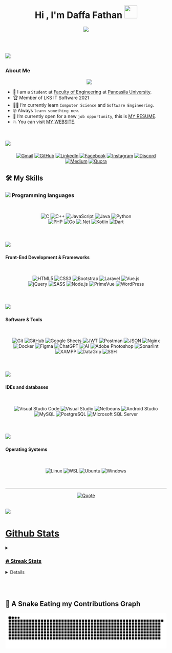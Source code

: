 <h1 align="center">Hi , I'm Daffa Fathan <img src="https://raw.githubusercontent.com/nixin72/nixin72/master/wave.gif" width="40px" height="40px"></img></h1>
<p align="center">
  <a href="https://github.com/DenverCoder1/readme-typing-svg"><img
      src="https://readme-typing-svg.herokuapp.com?font=Time+New+Roman&color=%23C8BE25&size=50&center=true&vCenter=true&width=800&height=100&lines=Software+Engineer+;Computer+Science+Student"></a>
</p>

<br>

## <picture><img src="https://github.com/7oSkaaa/7oSkaaa/blob/main/Images/about_me.gif?raw=true" width=50px></picture>

<h3 align="left">About Me</h3>

<picture> <img align="right" src="https://github.com/7oSkaaa/7oSkaaa/blob/main/Images/Right_Side.gif?raw=true"
    width=250px></picture>

<br>

- :school: I am a `Student` at [Faculty of Engineering](https://teknik.univpancasila.ac.id/) at [Pancasila
  University](https://univpancasila.ac.id/).
- :trophy: Member of LKS IT Software 2021
- :student: I’m currently learn `Computer Science` and `Software Engineering`.
- :nerd_face: Always `learn something new`.
- :thinking: I’m currently open for a new `job opportunity`, this is [MY
  RESUME](https://www.linkedin.com/in/daffa-fathan/).
- :boom: You can visit [MY WEBSITE](https://daffathan.vercel.app/).
  <br><br>

## <picture> <img src="https://github.com/7oSkaaa/7oSkaaa/blob/main/Images/Connect-with-me.gif?raw=true" width="150px"></picture>

<p align="center">
  <a href="mailto:daffa.fathan9@gmail.com"><img img
      src="https://img.shields.io/badge/Gmail-%23EA4335.svg?logo=gmail&logoColor=white"
      alt="Gmail" /></a>
  <a href="https://github.com/daffa09"><img
      src="https://img.shields.io/badge/GitHub-%23181717.svg?logo=github&logoColor=white"
      alt="GitHub" /></a>
  <a href="https://www.linkedin.com/in/daffa-fathan/"><img
      src="https://img.shields.io/badge/LinkedIn-%230077B5.svg?logo=linkedin&logoColor=white"
      alt="LinkedIn" /></a>
  <a href="https://www.facebook.com/daffathan.v2/"><img
      src="https://img.shields.io/badge/Facebook-%231877F2.svg?logo=Facebook&logoColor=white"
      alt="Facebook" /></a>
  <a href="https://www.instagram.com/dafathan.v2/"><img
      src="https://img.shields.io/badge/Instagram-%23E4405F.svg?logo=Instagram&logoColor=white"
      alt="Instagram" /></a>
  <a href="https://discord.gg/daffa_fathan#1325"><img
      src="https://img.shields.io/badge/Discord-%237289DA.svg?logo=discord&logoColor=white" alt="Discord" /></a>
  <a href="https://medium.com/@dafathan.v2"><img
      src="https://img.shields.io/badge/Medium-12100E?logo=medium&logoColor=white"
      alt="Medium" /></a>
  <a href="https://quora.com/profile/Daffa-Fathan-1"><img
      src="https://img.shields.io/badge/Quora-%23B92B27.svg?logo=Quora&logoColor=white"
      alt="Quora" /></a>
</p>

## 🛠️ My Skills

### <picture> <img src="https://github.com/7oSkaaa/7oSkaaa/blob/main/Images/Programming_Languages.gif?raw=true" width=50px> </picture> Programming languages

<br>

<p align="center">
    <img alt="C" src="https://img.shields.io/badge/C-%2300599C.svg?style=for-the-badge&logo=c&logoColor=white">
    <img alt="C++" src="https://img.shields.io/badge/c++-%2300599C.svg?style=for-the-badge&logo=c%2B%2B&logoColor=white">
    <img alt="JavaScript" src="https://img.shields.io/badge/javascript-%23323330.svg?style=for-the-badge&logo=javascript&logoColor=%23F7DF1E">
    <img alt="Java" src="https://img.shields.io/badge/Java-%23FFA500.svg?style=for-the-badge&logo=java&logoColor=white">
    <img alt="Python" src="https://img.shields.io/badge/python-3670A0?style=for-the-badge&logo=python&logoColor=ffdd54">
  <br>
    <img alt="PHP" src="https://img.shields.io/badge/php-%23777BB4.svg?style=for-the-badge&logo=php&logoColor=white">
    <img alt="Go" src="https://img.shields.io/badge/go-%2300ADD8.svg?style=for-the-badge&logo=go&logoColor=white">
    <img alt=".Net" src="https://img.shields.io/badge/.NET-5C2D91?style=for-the-badge&logo=.net&logoColor=white">
    <img alt="Kotlin" src="https://img.shields.io/badge/kotlin-%230095D5.svg?style=for-the-badge&logo=kotlin&logoColor=white">
    <img alt="Dart" src="https://img.shields.io/badge/Dart-%230175C2.svg?style=for-the-badge&logo=dart&logoColor=white">
</p>

<br>

### <picture> <img src="https://github.com/7oSkaaa/7oSkaaa/blob/main/Images/Front_End.gif?raw=true" width=50px></picture>

<h4>Front-End Development & Frameworks</h4>

<br>

<p align="center">
    <img alt="HTML5" src="https://img.shields.io/badge/html5-%23E34F26.svg?style=for-the-badge&logo=html5&logoColor=white">
    <img alt="CSS3" src="https://img.shields.io/badge/CSS3-%231572B6.svg?style=for-the-badge&logo=css3&logoColor=white">
    <img alt="Bootstrap" src="https://img.shields.io/badge/Bootstrap-%23563D7C.svg?style=for-the-badge&logo=bootstrap&logoColor=white">
    <img alt="Laravel" src="https://img.shields.io/badge/Laravel-%23FF2D20.svg?style=for-the-badge&logo=laravel&logoColor=white">
    <img alt="Vue.js" src="https://img.shields.io/badge/Vue.js-%234FC08D.svg?style=for-the-badge&logo=vue.js&logoColor=white">
    <br>
    <img alt="jQuery" src="https://img.shields.io/badge/jquery-%230769AD.svg?style=for-the-badge&logo=jquery&logoColor=white">
    <img alt="SASS" src="https://img.shields.io/badge/Sass-%23CC6699.svg?style=for-the-badge&logo=sass&logoColor=white">
    <img alt="Node.js" src="https://img.shields.io/badge/Node.js-%23339933.svg?style=for-the-badge&logo=node.js&logoColor=white">
    <img alt="PrimeVue" src="https://img.shields.io/badge/PrimeVue-%23002D72.svg?style=for-the-badge&logo=primevue&logoColor=white">
    <img alt="WordPress" src="https://img.shields.io/badge/WordPress-%2321759B.svg?style=for-the-badge&logo=wordpress&logoColor=white">
</p>

<br>

### <picture> <img src="https://github.com/7oSkaaa/7oSkaaa/blob/main/Images/Software_Tools.gif?raw=true" width=50px></picture>

<h4>Software & Tools</h4>

<br>

<p align="center">
  <img alt="Git" src="https://img.shields.io/badge/Git-%23F05032.svg?style=for-the-badge&logo=git&logoColor=white">
  <img alt="GitHub" src="https://img.shields.io/badge/GitHub-%23181717.svg?style=for-the-badge&logo=github&logoColor=white">
  <img alt="Google Sheets" src="https://img.shields.io/badge/Google%20Sheets-%234285F4.svg?style=for-the-badge&logo=google%20sheets&logoColor=white">
  <img alt="JWT" src="https://img.shields.io/badge/JWT-%23000000.svg?style=for-the-badge&logo=jwt&logoColor=white">
  <img alt="Postman" src="https://img.shields.io/badge/Postman-%23FF6C37.svg?style=for-the-badge&logo=postman&logoColor=white">
  <img alt="JSON" img src="https://img.shields.io/badge/JSON-%23000000.svg?style=for-the-badge&logo=json&logoColor=white">
  <img alt="Nginx" src="https://img.shields.io/badge/NGINX-%23239120.svg?style=for-the-badge&logo=nginx&logoColor=white">
  <br>
  <img alt="Docker" src="https://img.shields.io/badge/Docker-%232496ED.svg?style=for-the-badge&logo=docker&logoColor=white">
  <img alt="Figma" src="https://img.shields.io/badge/Figma-%23F24E1E.svg?style=for-the-badge&logo=figma&logoColor=white">
  <img alt="ChatGPT" src="https://img.shields.io/badge/ChatGPT-%23555555.svg?style=for-the-badge&logo=openai&logoColor=white">
  <img alt="AI" src="https://img.shields.io/badge/Artificial%20Intelligence-%23000000.svg?style=for-the-badge&logo=ai&logoColor=white">
  <img alt="Adobe Photoshop" src="https://img.shields.io/badge/Photoshop-%2331A8FF.svg?style=for-the-badge&logo=adobe%20photoshop&logoColor=white">
  <img alt="Sonarlint" src="https://img.shields.io/badge/SonarLint-%23CC2026.svg?style=for-the-badge&logo=sonarlint&logoColor=white">
  <img alt="XAMPP" src="https://img.shields.io/badge/XAMPP-%23FB7A24.svg?style=for-the-badge&logo=xampp&logoColor=white">
  <img alt="DataGrip" src="https://img.shields.io/badge/DataGrip-%23000000.svg?style=for-the-badge&logo=datagrip&logoColor=white">
  <img alt="SSH" src="https://img.shields.io/badge/SSH-%230065F5.svg?style=for-the-badge&logo=ssh&logoColor=white">
</p>

<br>

### <picture> <img src="https://github.com/7oSkaaa/7oSkaaa/blob/main/Images/IDEs.gif?raw=true" width=50px> </picture>

<h4>IDEs and databases</h4>
<br>
<p align="center">
  <img alt="Visual Studio Code" src="https://img.shields.io/badge/Visual%20Studio%20Code-%23007ACC.svg?style=for-the-badge&logo=visual%20studio%20code&logoColor=white">
  <img alt="Visual Studio" src="https://img.shields.io/badge/Visual%20Studio%202022-%235C2D91.svg?style=for-the-badge&logo=visual%20studio&logoColor=white">
  <img alt="Netbeans" src="https://img.shields.io/badge/NetBeans-%231B6AC6.svg?style=for-the-badge&logo=apache%20netbeans%20ide&logoColor=white">
  <img alt="Android Studio" src="https://img.shields.io/badge/Android%20Studio-%233DDC84.svg?style=for-the-badge&logo=android%20studio&logoColor=white">
  <img alt="MySQL" src="https://img.shields.io/badge/MySQL-%234479A1.svg?style=for-the-badge&logo=mysql&logoColor=white">
  <img alt="PostgreSQL" src="https://img.shields.io/badge/PostgreSQL-%23336791.svg?style=for-the-badge&logo=postgresql&logoColor=white">
  <img alt="Microsoft SQL Server" src="https://img.shields.io/badge/SQL%20Server-%23CC2927.svg?style=for-the-badge&logo=microsoft%20sql%20server&logoColor=white">
</p>
<br>

### <picture> <img src="https://github.com/7oSkaaa/7oSkaaa/blob/main/Images/OS.gif?raw=true" width=50px> </picture>

<h4>Operating Systems</h4>
<br>
<p align="center">
  <img alt="Linux" src="https://img.shields.io/badge/Linux-%23FCC624.svg?style=for-the-badge&logo=linux&logoColor=black"></a>
  <img alt="WSL" src="https://img.shields.io/badge/WSL-%230078D6.svg?style=for-the-badge&logo=windows%20subsystem%20for%20linux&logoColor=white"></a>
  <img alt="Ubuntu" src="https://img.shields.io/badge/Ubuntu-%23E95420.svg?style=for-the-badge&logo=ubuntu&logoColor=white"></a>
  <img alt="Windows" src="https://img.shields.io/badge/Windows-%230078D6.svg?style=for-the-badge&logo=windows&logoColor=white"></a>
</p>
<br>

---

<p align="center">
  <a href="https://github.com/piyushsuthar/github-readme-quotes"><img alt="Quote"
      src="https://quotes-github-readme.vercel.app/api?type=horizontal&theme=tokyonight&animation=grow_out_in&quote=Selama%20%itu%20%nikmat,%20%saya%20%tidak%20%perduli&author=Daffa">
</p>

## <picture> <img src="https://github.com/7oSkaaa/7oSkaaa/blob/main/Images/Statistics.gif?raw=true" width=50px>

</picture> 
<h1>Github Stats </h1>

<details>
  <summary>
    <h3> 🔥 Streak Stats</h3>
  </summary>

---

  <p align="center"><img src="https://github-readme-streak-stats.herokuapp.com/?user=daffa09&theme=tokyonight_duo"
      alt="7oSkaaa" /></p>

</details>

<details>
  <summary>
    <h3>💻 GitHub Profile Stats</h3>
  </summary>

---

  <p align="center">
    <a href="https://github.com/anuraghazra/github-readme-stats">
      <img alt="daffa09's Github Stats"
        src="https://github-readme-stats.vercel.app/api?username=daffa09&show_icons=true&count_private=true&locale=en&theme=tokyonight&layout=compact"
        height="230px" /></a>
    <img
      src="https://github-readme-stats.vercel.app/api/top-langs?username=daffa09&langs_count=10&show_icons=true&locale=en&theme=tokyonight"
      alt="7oSkaaa" height="230px" />
    <br />
  </p>
</details>

</br></br>

## 🐍 A Snake Eating my Contributions Graph

<p align="center">
  <img src="https://github.com/7oSkaaa/7oSkaaa/blob/output/github-contribution-grid-snake.svg?" alt="Snake Game" />
</p>
